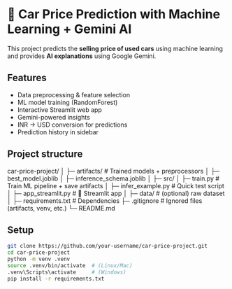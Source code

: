 # 🚗 Car Price Prediction with Machine Learning + Gemini AI

This project predicts the **selling price of used cars** using machine learning  
and provides **AI explanations** using Google Gemini.

## Features
- Data preprocessing & feature selection
- ML model training (RandomForest)
- Interactive Streamlit web app
- Gemini-powered insights
- INR → USD conversion for predictions
- Prediction history in sidebar


## Project structure
car-price-project/
│
├─ artifacts/                   # Trained models + preprocessors
│   ├─ best_model.joblib
│   ├─ inference_schema.joblib
│
├─ src/
│   ├─ train.py                 # Train ML pipeline + save artifacts
│   ├─ infer_example.py         # Quick test script
│   ├─ app_streamlit.py         # 🚀 Streamlit app
│
├─ data/                        # (optional) raw dataset
│
├─ requirements.txt             # Dependencies
├─ .gitignore                   # Ignored files (artifacts, venv, etc.)
└─ README.md




## Setup

```bash
git clone https://github.com/your-username/car-price-project.git
cd car-price-project
python -m venv .venv
source .venv/bin/activate  # (Linux/Mac)
.venv\Scripts\activate     # (Windows)
pip install -r requirements.txt

